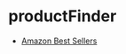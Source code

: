 # productFinder

* [Amazon Best Sellers](https://www.amazon.com/Best-Sellers/zgbs/ref=zg_bs_unv_sg_0_sg_1)
